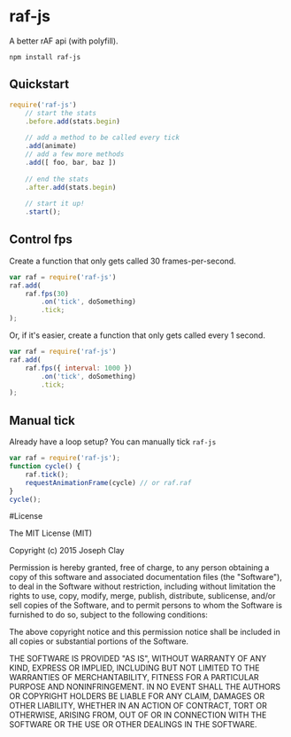 raf-js
==========

A better rAF api (with polyfill).

`npm install raf-js`


Quickstart
----------------
``` javascript
require('raf-js')
	// start the stats
	.before.add(stats.begin)
    
    // add a method to be called every tick
    .add(animate)
    // add a few more methods
    .add([ foo, bar, baz ])
    
    // end the stats
	.after.add(stats.begin)
    
    // start it up!
    .start();
```

Control fps
----------------
Create a function that only gets called 30 frames-per-second.
``` javascript
var raf = require('raf-js')
raf.add(
	raf.fps(30)
    	.on('tick', doSomething)
        .tick;
);
```

Or, if it's easier, create a function that only gets called
every 1 second.
``` javascript
var raf = require('raf-js')
raf.add(
	raf.fps({ interval: 1000 })
    	.on('tick', doSomething)
        .tick;
);
```

Manual tick
----------------
Already have a loop setup? You can manually tick `raf-js`
``` javascript
var raf = require('raf-js');
function cycle() {
	raf.tick();
	requestAnimationFrame(cycle) // or raf.raf
}
cycle();
```

#License

The MIT License (MIT)

Copyright (c) 2015 Joseph Clay

Permission is hereby granted, free of charge, to any person obtaining a copy
of this software and associated documentation files (the "Software"), to deal
in the Software without restriction, including without limitation the rights
to use, copy, modify, merge, publish, distribute, sublicense, and/or sell
copies of the Software, and to permit persons to whom the Software is
furnished to do so, subject to the following conditions:

The above copyright notice and this permission notice shall be included in
all copies or substantial portions of the Software.

THE SOFTWARE IS PROVIDED "AS IS", WITHOUT WARRANTY OF ANY KIND, EXPRESS OR
IMPLIED, INCLUDING BUT NOT LIMITED TO THE WARRANTIES OF MERCHANTABILITY,
FITNESS FOR A PARTICULAR PURPOSE AND NONINFRINGEMENT.  IN NO EVENT SHALL THE
AUTHORS OR COPYRIGHT HOLDERS BE LIABLE FOR ANY CLAIM, DAMAGES OR OTHER
LIABILITY, WHETHER IN AN ACTION OF CONTRACT, TORT OR OTHERWISE, ARISING FROM,
OUT OF OR IN CONNECTION WITH THE SOFTWARE OR THE USE OR OTHER DEALINGS IN
THE SOFTWARE.
